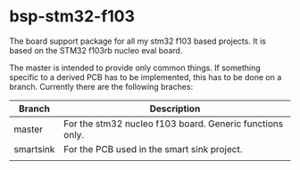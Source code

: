 # bsp-stm32-f103
The board support package for all my stm32 f103 based projects. It is based on the STM32 f103rb nucleo eval board. 

The master is intended to provide only common things. If something specific to a derived PCB has to be implemented, this has to be done on a branch. Currently there are the following braches:

| Branch        | Description |
| ------------- |-------------|
| master        | For the stm32 nucleo f103 board. Generic functions only. |
| smartsink     | For the PCB used in the smart sink project. |
| | |